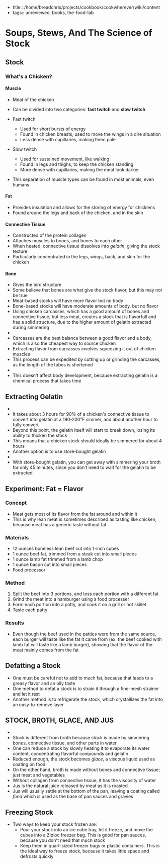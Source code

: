 - title:: /home/breadchris/projects/cookbook/cookwherever/wiki/content
- tags:: unreviewed, books, the-food-lab
# Soups, Stews, And The Science of Stock

## Stock

### What's a Chicken?

#### Muscle

* Meat of the chicken
* Can be divided into two categories: **fast twitch** and **slow twitch**
* Fast twitch
  * Used for short bursts of energy
  * Found in chicken breasts, used to move the wings in a dire situation
  * Less dense with capillaries, making them pale

* Slow twitch
  * Used for sustained movement, like walking
  * Found in legs and thighs, to keep the chicken standing
  * More dense with capillaries, making the meat look darker

* This separation of muscle types can be found in most animals, even humans

#### Fat
* Provides insulation and allows for the storing of energy for chicklens
* Found around the legs and back of the chicken, and in the skin

#### Connective Tissue
* Constructed of the protein collagen
* Attaches muscles to bones, and bones to each other
* When heated, connective tissue dissolves into *gelatin*, giving the stock texture
* Particularly concentrated in the legs, wings, back, and skin for the chicken

#### Bone
  * Gives the bird structure
  * Some believe that bones are what give the stock flavor, but this may not be true
* Meat-based stocks will have more flavor but no body
* Bone-based stocks will have moderate amounts of body, but no flavor
* Using chicken carcasses, which has a good amount of bones and connective tissue, but less meat, creates a stock that is flavorfull and has a solid structure, due to the higher amount of gelatin extracted during simmering
* <!--- ADD IMAGE OF WELL-MADE STOCK HERE :) -->
* Carcasses are the best balance between a good flavor and a body, which is also the cheapest way to source chicken
* Extracting flavor from carcasses involves squeezing it out of chicken muscles
* This process can be expedited by cutting up or grinding the carcasses, as the length of the tubes is shortened
* <!--- Image of cut up chicken here? -->
* This doesn't affect body development, because extracting gelatin is a chemical process that takes time

## Extracting Gelatin 

* <!--- graph of flavor and body vs temperature here? -->
* It takes about 3 hours for 90% of a chicken's connective tissue to convert into gelatin at a 190-200°F simmer, and about another hour to fully convert
* Beyond this point, the gelatin itself will start to break down, losing its ability to thicken the stock
* This means that a chicken stock should ideally be simmered for about 4 hours
* Another option is to use store-bought gelatin
* <!--- Image of gelatin product? -->
* With store-bought gelatin, you can get away with simmering your broth for only 45 minutes, since you don't need to wait for the gelatin to be extracted

## Experiment: Fat = Flavor	

### Concept

* Meat gets most of its flavor from the fat around and within it
* This is why lean meat is sometimes described as tasting like chicken, because meat has a generic taste without fat

### Materials

* 12 ounces boneless lean beef  cut into 1-inch cubes
* 1 ounce beef fat, trimmed from a steak  cut into small pieces
* 1 ounce lamb fat trimmed from a lamb chop 
* 1 ounce bacon cut into small pieces
* Food processor

### Method

1. Split the beef into 3 portions, and toss each portion with a different fat
2. Grind the meat into a hamburger using a food processer
3. Form each portion into a patty, and cook it on a grill or hot skillet
4. Taste each patty

### Results

* Even though the beef used in the patties were from the same source, each burger will taste like the fat it came from (ex. the beef cooked with lamb fat will taste like a lamb burger), showing that the flavor of the meat mainly comes from the fat

## Defatting a Stock

* One must be careful not to add to much fat, because that leads to a greasy flavor and an oily taste
* One method to defat a stock is to strain it through a fine-mesh strainer and let it rest
* Another method is to refrigerate the stock, which crystallizes the fat into an easy-to-remove layer

## STOCK, BROTH, GLACE, AND JUS 

* <!--- Title? -->
* Stock is different from broth because stock is made by simmering bones, connective tissue, and other parts in water
* One can reduce a stock by slowly heating it to evaporate its water content, concentrating flavorful compounds and gelatin
* Reduced enough, the stock becomes *glace*, a viscous liquid used as coating on food
* On the other hand, broth is made without bones and connective tissue; just meat and vegetables
* Without collagen from connective tissue, it has the viscosity of water
* Jus is the natural juice released by meat as it is roasted
* Jus will usually settle at the bottom of the pan, leaving a coating called *fond* which is used as the base of pan sauces and gravies

## Freezing Stock

* Two ways to keep your stock frozen are:
  * Pour your stock into an ice cube tray, let it freeze, and move the cubes into a Ziploc freezer bag. This is good for pan sauces, because you don't need that much stock 
  * Keep them in quart-sized freezer bags or plastic containers. This is the ideal way to freeze stock,  because it takes little space and defrosts quickly